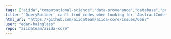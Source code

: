 ```yaml
---
tags: ["aiida","computational-science","data-provenance","database","provenance","scheduler","ssh","type/bug","workflow","workflow-engine","workflows"]
title: "`QueryBuilder` can't find codes when looking for `AbstractCode`"
html_url: "https://github.com/aiidateam/aiida-core/issues/6687"
user: "edan-bainglass"
repo: "aiidateam/aiida-core"
---
```


